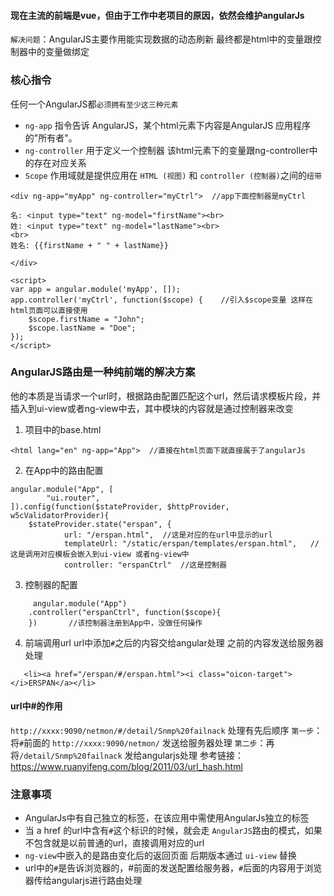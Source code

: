 #### 现在主流的前端是vue，但由于工作中老项目的原因，依然会维护angularJs

`解决问题`：AngularJS主要作用能实现数据的动态刷新 最终都是html中的变量跟控制器中的变量做绑定

### 核心指令  

任何一个AngularJS都`必须拥有至少这三种元素` 
- `ng-app` 指令告诉 AngularJS，某个html元素下内容是AngularJS 应用程序 的"所有者"。  
- `ng-controller` 用于定义一个控制器 该html元素下的变量跟ng-controller中的存在对应关系  
- `Scope` 作用域就是提供应用在 `HTML (视图)` 和 `controller (控制器)`之间的`纽带`  
```
<div ng-app="myApp" ng-controller="myCtrl">  //app下面控制器是myCtrl

名: <input type="text" ng-model="firstName"><br>  
姓: <input type="text" ng-model="lastName"><br>
<br>
姓名: {{firstName + " " + lastName}}

</div>

<script>
var app = angular.module('myApp', []);     
app.controller('myCtrl', function($scope) {    //引入$scope变量 这样在html页面可以直接使用
    $scope.firstName = "John";
    $scope.lastName = "Doe";
});
</script>
```

### AngularJS路由是一种纯前端的解决方案  
他的本质是当请求一个url时，根据路由配置匹配这个url，然后请求模板片段，并插入到ui-view或者ng-view中去，其中模块的内容就是通过控制器来改变

1. 项目中的base.html  
```
<html lang="en" ng-app="App">  //直接在html页面下就直接属于了angularJs 

```    
2. 在App中的路由配置  
```
angular.module("App", [
        "ui.router",
]).config(function($stateProvider, $httpProvider, w5cValidatorProvider){
    $stateProvider.state("erspan", {  
            url: "/erspan.html",  //这是对应的在url中显示的url
            templateUrl: "/static/erspan/templates/erspan.html",   //这是调用对应模板会嵌入到ui-view 或者ng-view中
            controller: "erspanCtrl"  //这是控制器  
```
3. 控制器的配置   
```
     angular.module("App")
    .controller("erspanCtrl", function($scope){
    })       //该控制器注册到App中，没做任何操作 
```
4. 前端调用url   url中添加`#`之后的内容交给angular处理 之前的内容发送给服务器处理  
```
   <li><a href="/erspan/#/erspan.html"><i class="oicon-target"></i>ERSPAN</a></li>   
```

#### url中#的作用  
`http://xxxx:9090/netmon/#/detail/Snmp%20failnack` 处理有先后顺序
`第一步`：将`#`前面的 `http://xxxx:9090/netmon/` 发送给服务器处理
`第二步`：再将`/detail/Snmp%20failnack` 发给angularjs处理
参考链接：https://www.ruanyifeng.com/blog/2011/03/url_hash.html


### 注意事项
- AngularJs中有自己独立的标签，在该应用中需使用AngularJs独立的标签
- 当 a href 的url中含有`#`这个标识的时候，就会走 `AngularJS`路由的模式，如果不包含就是以前普通的url，直接调用对应的url
- `ng-view`中嵌入的是路由变化后的返回页面 后期版本通过 `ui-view` 替换
- url中的`#`是告诉浏览器的，#前面的发送配置给服务器，`#`后面的内容用于浏览器传给angularjs进行路由处理




